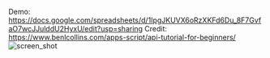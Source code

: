 Demo: https://docs.google.com/spreadsheets/d/1IpgJKUVX6oRzXKFd6Du_8F7GvfaO7wcJJulddU2HyxU/edit?usp=sharing
Credit: https://www.benlcollins.com/apps-script/api-tutorial-for-beginners/
<img src="http://prntscr.com/p45hoj" alt="screen_shot">